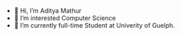 - 👋 Hi, I’m Aditya Mathur 
- 👀 I’m interested Computer Science 
- 🌱 I’m currently full-time Student at Univerity of Guelph.


<!---
AdiMathur06/AdiMathur06 is a ✨ special ✨ repository because its `README.md` (this file) appears on your GitHub profile.
You can click the Preview link to take a look at your changes.
--->
